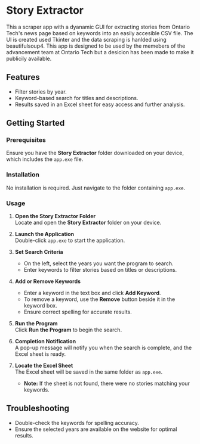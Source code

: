 # Story Extractor
This a scraper app with a dyanamic GUI for extracting stories from Ontario Tech's news page based on keywords into an easily accesible CSV file. The UI is created used Tkinter and the data scraping is 
hanlded using beautifulsoup4. This app is designed to be used by the memebers of the advancement team at Ontario Tech but a desicion has been made to make it publicily available. 

## Features

- Filter stories by year.
- Keyword-based search for titles and descriptions.
- Results saved in an Excel sheet for easy access and further analysis.

## Getting Started

### Prerequisites

Ensure you have the **Story Extractor** folder downloaded on your device, which includes the `app.exe` file.

### Installation

No installation is required. Just navigate to the folder containing `app.exe`.

### Usage

1. **Open the Story Extractor Folder**  
   Locate and open the **Story Extractor** folder on your device.

2. **Launch the Application**  
   Double-click `app.exe` to start the application.

3. **Set Search Criteria**  
   - On the left, select the years you want the program to search.
   - Enter keywords to filter stories based on titles or descriptions.

4. **Add or Remove Keywords**  
   - Enter a keyword in the text box and click **Add Keyword**.
   - To remove a keyword, use the **Remove** button beside it in the keyword box.
   - Ensure correct spelling for accurate results.

5. **Run the Program**  
   Click **Run the Program** to begin the search.

6. **Completion Notification**  
   A pop-up message will notify you when the search is complete, and the Excel sheet is ready.

7. **Locate the Excel Sheet**  
   The Excel sheet will be saved in the same folder as `app.exe`.  
   - **Note:** If the sheet is not found, there were no stories matching your keywords.

## Troubleshooting

- Double-check the keywords for spelling accuracy.
- Ensure the selected years are available on the website for optimal results.
